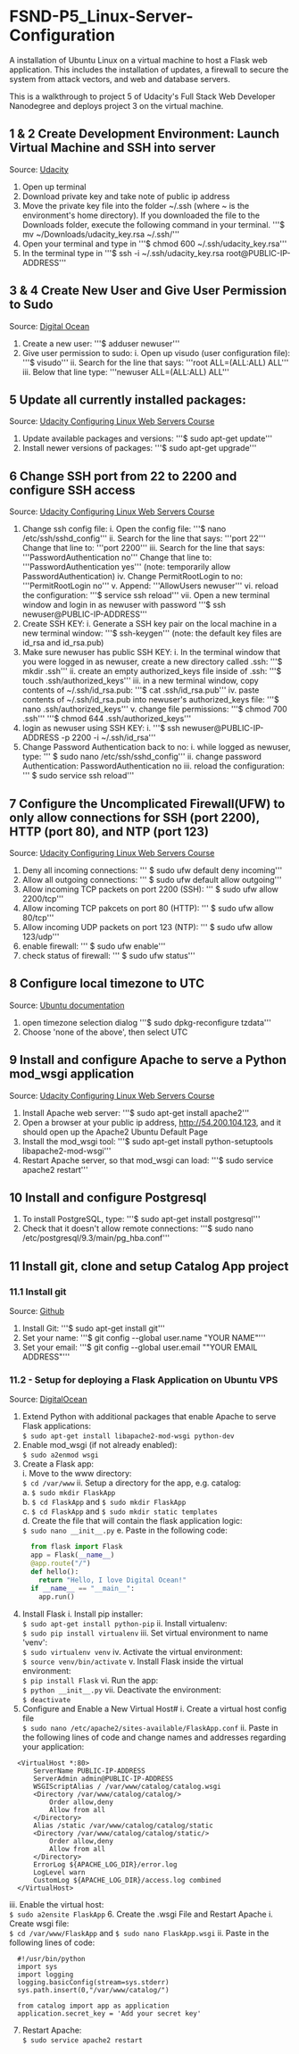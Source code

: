 # FSND-P5_Linux-Server-Configuration

A installation of Ubuntu Linux on a virtual machine to host a Flask web application. This includes the installation of updates, a firewall to secure the system from attack vectors, and web and database servers.

This is a walkthrough to project 5 of Udacity's Full Stack Web Developer Nanodegree and deploys project 3 on the virtual machine.


## 1 & 2 Create Development Environment: Launch Virtual Machine and SSH into server

Source: [Udacity](https://www.udacity.com/account#!/development_environment)

1. Open up terminal
2. Download private key and take note of public ip address
3. Move the private key file into the folder ~/.ssh (where ~ is the environment's home directory). If you downloaded the file to the Downloads folder, execute the following command in your terminal.
'''$ mv ~/Downloads/udacity_key.rsa ~/.ssh/'''
4. Open your terminal and type in
'''$ chmod 600 ~/.ssh/udacity_key.rsa'''
5. In the terminal type in
'''$ ssh -i ~/.ssh/udacity_key.rsa root@PUBLIC-IP-ADDRESS'''

## 3 & 4 Create New User and Give User Permission to Sudo

Source: [Digital Ocean](https://www.digitalocean.com/community/tutorials/how-to-add-and-delete-users-on-an-ubuntu-14-04-vps)

1. Create a new user:
'''$ adduser newuser'''
2. Give user permission to sudo:
	i. Open up visudo (user configuration file):
	'''$ visudo'''
	ii. Search for the line that says:
	'''root ALL=(ALL:ALL) ALL'''
	iii. Below that line type:
	'''newuser ALL=(ALL:ALL) ALL'''

## 5 Update all currently installed packages:

Source: [Udacity Configuring Linux Web Servers Course](https://www.udacity.com/course/configuring-linux-web-servers--ud299-nd)

1. Update available packages and versions:
'''$ sudo apt-get update'''
2. Install newer versions of packages:
'''$ sudo apt-get upgrade'''

## 6 Change SSH port from 22 to 2200 and configure SSH access

Source: [Udacity Configuring Linux Web Servers Course](https://www.udacity.com/course/configuring-linux-web-servers--ud299-nd)

1. Change ssh config file:
	i. Open the config file:
	'''$ nano /etc/ssh/sshd_config'''
	ii. Search for the line that says:
	'''port 22'''
	Change that line to:
	'''port 2200'''
	iii. Search for the line that says:
	'''PasswordAuthentication no'''
	Change that line to:
	'''PasswordAuthentication yes'''
	(note: temporarily allow PasswordAuthentication)
	iv. Change PermitRootLogin to no:
	'''PermitRootLogin no'''
	v. Append:
	'''AllowUsers newuser'''
	vi. reload the configuration:
	'''$ service ssh reload'''
	vii. Open a new terminal window and login in as newuser with password
	'''$ ssh newuser@PUBLIC-IP-ADDRESS'''
2. Create SSH KEY:
	i. Generate a SSH key pair on the local machine in a new terminal window:
	'''$ ssh-keygen'''
	(note: the default key files are id_rsa and id_rsa.pub)
3. Make sure newuser has public SSH KEY:
	i. In the terminal window that you were logged in as newuser, create a new directory called .ssh:
	'''$ mkdir .ssh'''
	ii. create an empty authorized_keys file inside of .ssh:
	'''$ touch .ssh/authorized_keys'''
	iii. in a new terminal window, copy contents of ~/.ssh/id_rsa.pub:
	'''$ cat .ssh/id_rsa.pub'''
	iv. paste contents of ~/.ssh/id_rsa.pub into newuser's authorized_keys file:
	'''$ nano .ssh/authorized_keys'''
	v. change file permissions:
	'''$ chmod 700 .ssh'''
	'''$ chmod 644 .ssh/authorized_keys'''
4. login as newuser using SSH KEY:
	i. '''$ ssh newuser@PUBLIC-IP-ADDRESS -p 2200 -i ~/.ssh/id_rsa'''
5. Change Password Authentication back to no:
	i. while logged as newuser, type:
	''' $ sudo nano /etc/ssh/sshd_config'''
	ii. change password Authentication:
	PasswordAuthentication no
	iii. reload the configuration:
	''' $ sudo service ssh reload'''

## 7 Configure the Uncomplicated Firewall(UFW) to only allow connections for SSH (port 2200), HTTP (port 80), and NTP (port 123)

Source: [Udacity Configuring Linux Web Servers Course](https://www.udacity.com/course/configuring-linux-web-servers--ud299-nd)

1. Deny all incoming connections:
''' $ sudo ufw default deny incoming'''
2. Allow all outgoing connections:
''' $ sudo ufw default allow outgoing'''
3. Allow incoming TCP packets on port 2200 (SSH):
''' $ sudo ufw allow 2200/tcp'''
4. Allow incoming TCP pakcets on port 80 (HTTP):
''' $ sudo ufw allow 80/tcp'''
5. Allow incoming UDP packets on port 123 (NTP):
''' $ sudo ufw allow 123/udp'''
6. enable firewall:
''' $ sudo ufw enable'''
7. check status of firewall:
''' $ sudo ufw status'''

## 8 Configure local timezone to UTC

Source: [Ubuntu documentation](https://help.ubuntu.com/community/UbuntuTime#Using_the_Command_Line_.28terminal.29)

1. open timezone selection dialog
'''$ sudo dpkg-reconfigure tzdata'''
2. Choose 'none of the above', then select UTC

## 9 Install and configure Apache to serve a Python mod_wsgi application

Source: [Udacity Configuring Linux Web Servers Course](https://www.udacity.com/course/configuring-linux-web-servers--ud299-nd)

1. Install Apache web server:
'''$ sudo apt-get install apache2'''
2. Open a browser at your public ip address, http://54.200.104.123, and it should open up the Apache2 Ubuntu Default Page
3. Install the mod_wsgi tool:
'''$ sudo apt-get install python-setuptools libapache2-mod-wsgi'''
4. Restart Apache server, so that mod_wsgi can load:
'''$ sudo service apache2 restart'''

## 10 Install and configure Postgresql

1. To install PostgreSQL, type:
'''$ sudo apt-get install postgresql'''
2. Check that it doesn't allow remote connections:
'''$ sudo nano /etc/postgresql/9.3/main/pg_hba.conf'''

## 11 Install git, clone and setup Catalog App project

### 11.1 Install git

Source: [Github](https://help.github.com/articles/set-up-git/#platform-linux)
1. Install Git:
'''$ sudo apt-get install git'''
2. Set your name:
'''$ git config --global user.name "YOUR NAME"'''
3. Set your email:
'''$ git config --global user.email ""YOUR EMAIL ADDRESS"'''

### 11.2 - Setup for deploying a Flask Application on Ubuntu VPS
Source: [DigitalOcean](https://www.digitalocean.com/community/tutorials/how-to-deploy-a-flask-application-on-an-ubuntu-vps "How To Deploy a Flask Application on an Ubuntu VPS")

1. Extend Python with additional packages that enable Apache to serve Flask applications:  
  `$ sudo apt-get install libapache2-mod-wsgi python-dev`
2. Enable mod_wsgi (if not already enabled):  
  `$ sudo a2enmod wsgi`
3. Create a Flask app:  
  i. Move to the www directory:  
    `$ cd /var/www`
  ii. Setup a directory for the app, e.g. catalog:  
    a. `$ sudo mkdir FlaskApp`  
    b. `$ cd FlaskApp` and `$ sudo mkdir FlaskApp`  
    c. `$ cd FlaskApp` and `$ sudo mkdir static templates`  
    d. Create the file that will contain the flask application logic:  
      `$ sudo nano __init__.py`
    e. Paste in the following code:  
    ```python  
      from flask import Flask  
      app = Flask(__name__)  
      @app.route("/")  
      def hello():  
        return "Hello, I love Digital Ocean!"  
      if __name__ == "__main__":  
        app.run()  
    ```  
4. Install Flask
  i. Install pip installer:  
    `$ sudo apt-get install python-pip` 
  ii. Install virtualenv:  
    `$ sudo pip install virtualenv`
  iii. Set virtual environment to name 'venv':  
    `$ sudo virtualenv venv`
  iv. Activate the virtual environment:  
    `$ source venv/bin/activate`
  v. Install Flask inside the virtual environment:  
    `$ pip install Flask`
  vi. Run the app:  
    `$ python __init__.py`
  vii. Deactivate the environment:  
    `$ deactivate`
5. Configure and Enable a New Virtual Host#
  i. Create a virtual host config file  
    `$ sudo nano /etc/apache2/sites-available/FlaskApp.conf`
  ii. Paste in the following lines of code and change names and addresses regarding your application:  
  ```
    <VirtualHost *:80>
        ServerName PUBLIC-IP-ADDRESS
        ServerAdmin admin@PUBLIC-IP-ADDRESS
        WSGIScriptAlias / /var/www/catalog/catalog.wsgi
        <Directory /var/www/catalog/catalog/>
            Order allow,deny
            Allow from all
        </Directory>
        Alias /static /var/www/catalog/catalog/static
        <Directory /var/www/catalog/catalog/static/>
            Order allow,deny
            Allow from all
        </Directory>
        ErrorLog ${APACHE_LOG_DIR}/error.log
        LogLevel warn
        CustomLog ${APACHE_LOG_DIR}/access.log combined
    </VirtualHost>
  ```
  iii. Enable the virtual host:  
    `$ sudo a2ensite FlaskApp`
6. Create the .wsgi File and Restart Apache
  i. Create wsgi file:  
    `$ cd /var/www/FlaskApp` and `$ sudo nano FlaskApp.wsgi`
  ii. Paste in the following lines of code:  
  ```
    #!/usr/bin/python
    import sys
    import logging
    logging.basicConfig(stream=sys.stderr)
    sys.path.insert(0,"/var/www/catalog/")
    
    from catalog import app as application
    application.secret_key = 'Add your secret key'
  ```
  7. Restart Apache:  
    `$ sudo service apache2 restart`